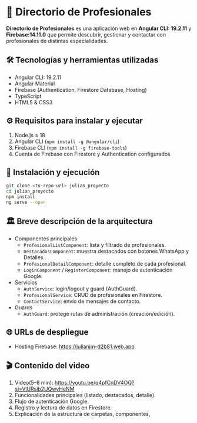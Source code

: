# 📒 Directorio de Profesionales

**Directorio de Profesionales** es una aplicación web en **Angular CLI: 19.2.11** y **Firebase:14.11.0** que permite descubrir, gestionar y contactar con profesionales de distintas especialidades.

## 🛠 Tecnologías y herramientas utilizadas
- Angular CLI: 19.2.11
- Angular Material  
- Firebase (Authentication, Firestore Database, Hosting)  
- TypeScript  
- HTML5 & CSS3  

## ⚙️ Requisitos para instalar y ejecutar
1. Node.js ≥ 18  
2. Angular CLI (`npm install -g @angular/cli`)  
3. Firebase CLI (`npm install -g firebase-tools`)  
4. Cuenta de Firebase con Firestore y Authentication configurados  

## 🚀 Instalación y ejecución
```bash
git clone <tu-repo-url> julian_proyecto
cd julian_proyecto
npm install
ng serve --open
```

## 🏛 Breve descripción de la arquitectura
- Componentes principales  
  - `ProfesionalListComponent`: lista y filtrado de profesionales.  
  - `DestacadosComponent`: muestra destacados con botones WhatsApp y Detalles.  
  - `ProfesionalDetailComponent`: detalle completo de cada profesional.  
  - `LoginComponent` / `RegisterComponent`: manejo de autenticación Google.  
- Servicios  
  - `AuthService`: login/logout y guard (AuthGuard).  
  - `ProfesionalService`: CRUD de profesionales en Firestore.  
  - `ContactService`: envío de mensajes de contacto.  
- Guards  
  - `AuthGuard`: protege rutas de administración (creación/edición).  

## 🌐 URLs de despliegue 
- Hosting Firebase: https://julianjm-d2b81.web.app  
 

## 🎬 Contenido del video 
1. Video(5–8 min): https://youtu.be/q4pfCnDV4OQ?si=VlURsib2UQwyHeNM
2. Funcionalidades principales (listado, destacados, detalle).  
3. Flujo de autenticación Google.  
4. Registro y lectura de datos en Firestore.  
5. Explicación de la estructura de carpetas, componentes,